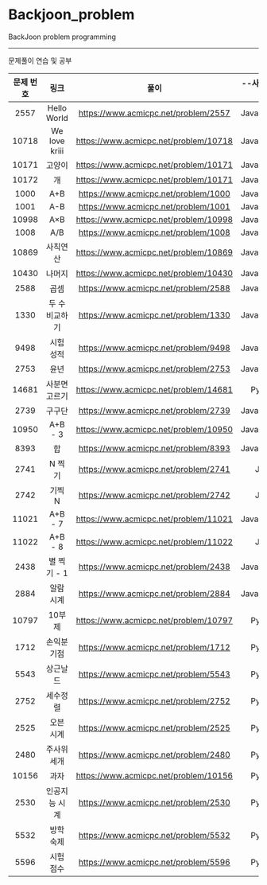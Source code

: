 # Backjoon_problem
BackJoon problem programming
<hr>
문제풀이 연습 및 공부  <br>

| 문제 번호 |                     링크                      |                             풀이                             | --사용언어--|
| :-------: | :-------------------------------------------: | :----------------------------------------------------------: | :-------:|
|2557|Hello World|https://www.acmicpc.net/problem/2557|Java,Python|
|10718|We love kriii|https://www.acmicpc.net/problem/10718|Java,Python|
|10171|고양이|https://www.acmicpc.net/problem/10171|Java,Python|
|10172|개|https://www.acmicpc.net/problem/10171|Java,Python|
|1000|	A+B|https://www.acmicpc.net/problem/1000|Java,Python|
|1001|	A-B|https://www.acmicpc.net/problem/1001|Java,Python|
|10998|	A×B|https://www.acmicpc.net/problem/10998|Java,Python|
|1008|	A/B|https://www.acmicpc.net/problem/1008|Java,Python|
|10869|	사칙연산|https://www.acmicpc.net/problem/10869|Java,Python|
|10430|	나머지|https://www.acmicpc.net/problem/10430|Java,Python|
|2588|곱셈|https://www.acmicpc.net/problem/2588|Java,Python|
|1330|두 수 비교하기|https://www.acmicpc.net/problem/1330|Java,Python|
|9498|시험 성적|https://www.acmicpc.net/problem/9498|Java,Python|
|2753|	윤년|https://www.acmicpc.net/problem/2753|Java,Python|
|14681|	사분면 고르기|https://www.acmicpc.net/problem/14681|Python|
|2739|구구단|https://www.acmicpc.net/problem/2739|Java,Python|
|10950|A+B - 3|https://www.acmicpc.net/problem/10950|Java,Python|
|8393|합|https://www.acmicpc.net/problem/8393|Java,Python|
|2741|N 찍기|https://www.acmicpc.net/problem/2741|Java|
|2742	|	기찍 N|https://www.acmicpc.net/problem/2742|Java|
|11021|A+B - 7|https://www.acmicpc.net/problem/11021|Java,Python|
|11022|	A+B - 8|https://www.acmicpc.net/problem/11022|Java|
|2438|별 찍기 - 1|https://www.acmicpc.net/problem/2438|Java,Python|
|2884|알람 시계|https://www.acmicpc.net/problem/2884|Java,Python|
|10797|10부제|https://www.acmicpc.net/problem/10797|Python|
|1712|손익분기점|https://www.acmicpc.net/problem/1712|Python|
|5543|상근날드|https://www.acmicpc.net/problem/5543|Python|
|2752|세수정렬|https://www.acmicpc.net/problem/2752|Python|
|2525|오븐 시계|https://www.acmicpc.net/problem/2525|Python|
|2480|주사위 세개|https://www.acmicpc.net/problem/2480|Python|
|10156|과자|https://www.acmicpc.net/problem/10156|Python|
|2530|인공지능 시계|https://www.acmicpc.net/problem/2530|Python|
|5532|방학 숙제|https://www.acmicpc.net/problem/5532|Python|
|5596|시험 점수|https://www.acmicpc.net/problem/5596|Python|


